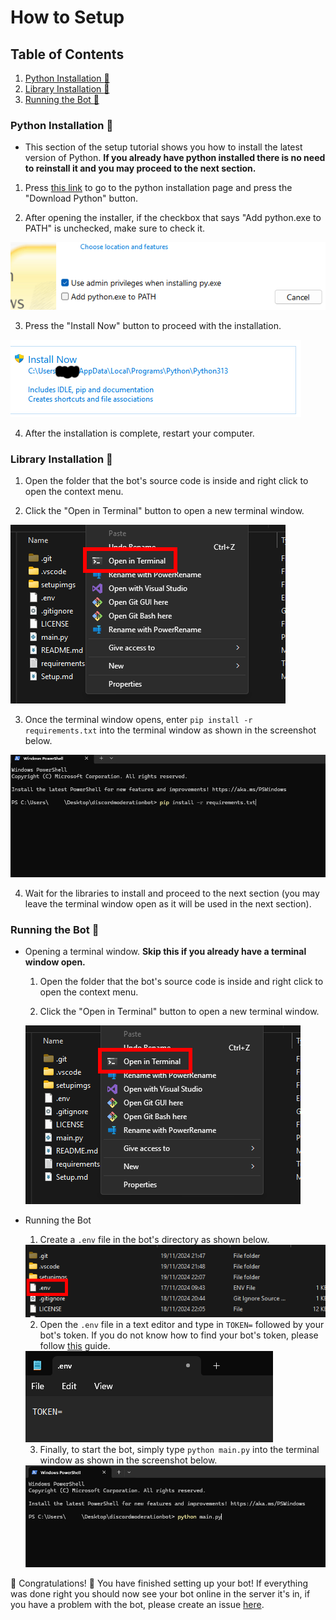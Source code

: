 # How to Setup

## Table of Contents

1. [Python Installation :snake:](#python-installation-:snake:)
2. [Library Installation :memo:](#library-installation-:memo:)
3. [Running the Bot :robot:](#running-the-bot-:robot:)


### Python Installation :snake:

- This section of the setup tutorial shows you how to install the latest version of Python. **If you already have python installed there is no need to reinstall it and you may proceed to the next section.**

1. Press [this link](https://www.python.org/downloads/) to go to the python installation page and press the "Download Python" button.

2. After opening the installer, if the checkbox that says "Add python.exe to PATH" is unchecked, make sure to check it.
<img src="/setupimgs/python1.png">

3. Press the "Install Now" button to proceed with the installation.
<img src="/setupimgs/python2.png">

4. After the installation is complete, restart your computer.

### Library Installation :memo:

1. Open the folder that the bot's source code is inside and right click to open the context menu.

2. Click the "Open in Terminal" button to open a new terminal window.
<img src="/setupimgs/library1.png">

3. Once the terminal window opens, enter ``pip install -r requirements.txt`` into the terminal window as shown in the screenshot below.
<img src="/setupimgs/library2.png">

4. Wait for the libraries to install and proceed to the next section (you may leave the terminal window open as it will be used in the next section).


### Running the Bot :robot:

- Opening a terminal window. **Skip this if you already have a terminal window open.**

    1. Open the folder that the bot's source code is inside and right click to open     the context menu.

    2. Click the "Open in Terminal" button to open a new terminal window.
    <img src="/setupimgs/library1.png">


- Running the Bot
    1. Create a ``.env`` file in the bot's directory as shown below.
    
    <img src="/setupimgs/botstart1.png">

    2. Open the ``.env`` file in a text editor and type in ``TOKEN=`` followed by your bot's token. If you do not know how to find your bot's token, please follow [this](https://www.writebots.com/discord-bot-token/) guide.

    <img src="/setupimgs/botstart2.png">

    3. Finally, to start the bot, simply type ``python main.py`` into the terminal window as shown in the screenshot below.

    <img src="/setupimgs/botstart3.png">





🎉 Congratulations! 🎉 You have finished setting up your bot! If everything was done right you should now see your bot online in the server it's in, if you have a problem with the bot, please create an issue [here](https://github.com/JugieNoob/Simple-Discord-Mod-Bot/issues).



